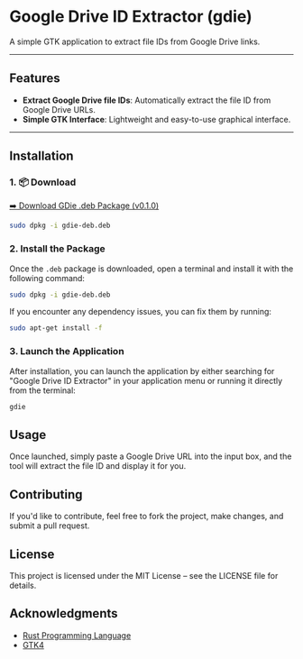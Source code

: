 # Google Drive ID Extractor (gdie)

A simple GTK application to extract file IDs from Google Drive links.

---

## Features

- **Extract Google Drive file IDs**: Automatically extract the file ID from Google Drive URLs.
- **Simple GTK Interface**: Lightweight and easy-to-use graphical interface.

---

## Installation

### 1. 📦 Download

[➡️ Download GDie .deb Package (v0.1.0)](https://github.com/georgegoldman/gdie/releases/download/v1.0.2/gdie-deb.deb)

```bash
sudo dpkg -i gdie-deb.deb
```

### 2. **Install the Package**

Once the `.deb` package is downloaded, open a terminal and install it with the following command:

```bash
sudo dpkg -i gdie-deb.deb
```
If you encounter any dependency issues, you can fix them by running:
```bash
sudo apt-get install -f
```
### 3. Launch the Application
After installation, you can launch the application by either searching for "Google Drive ID Extractor" in your application menu or running it directly from the terminal:
```bash
gdie
```
## Usage

Once launched, simply paste a Google Drive URL into the input box, and the tool will extract the file ID and display it for you.

## Contributing
If you'd like to contribute, feel free to fork the project, make changes, and submit a pull request.

## License
This project is licensed under the MIT License – see the LICENSE file for details.

## Acknowledgments
- [Rust Programming Language](https://www.rust-lang.org/)
- [GTK4](https://www.gtk.org/)
